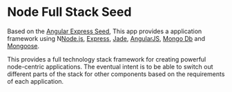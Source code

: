 # Node Full Stack Seed

Based on the [Angular Express Seed](https://github.com/btford/angular-express-seed), This app provides a application framework using N[Node.js](http://nodejs.org/), [Express](http://expressjs.com/), [Jade](http://jade-lang.com/), [AngularJS](http://angularjs.org/), [Mongo Db](http://www.mongodb.org/) and [Mongoose](http://mongoosejs.com/). 

This provides a full technology stack framework for creating powerful node-centric applications. The eventual intent is to be able to switch out different parts of the stack for other components based on the requirements of each application.

